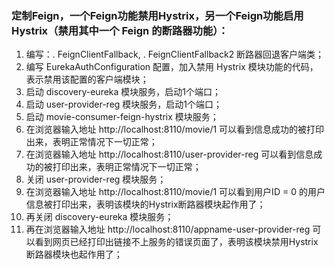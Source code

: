 ### 定制Feign，一个Feign功能禁用Hystrix，另一个Feign功能启用Hystrix（禁用其中一个 Feign 的断路器功能）：

 1. 编写：. FeignClientFallback, . FeignClientFallback2 断路器回退客户端类；
 2. 编写 EurekaAuthConfiguration 配置，加入禁用 Hystrix 模块功能的代码，表示禁用该配置的客户端模块；
 3. 启动 discovery-eureka 模块服务，启动1个端口；
 4. 启动 user-provider-reg 模块服务，启动1个端口；
 5. 启动 movie-consumer-feign-hystrix 模块服务；
 6. 在浏览器输入地址 http://localhost:8110/movie/1 可以看到信息成功的被打印出来，表明正常情况下一切正常；
 7. 在浏览器输入地址 http://localhost:8110/user-provider-reg 可以看到信息成功的被打印出来，表明正常情况下一切正常；
 8. 关闭 user-provider-reg 模块服务；
 9. 在浏览器输入地址 http://localhost:8110/movie/1 可以看到用户ID = 0 的用户信息被打印出来，表明该模块的Hystrix断路器模块起作用了；
 10. 再关闭 discovery-eureka 模块服务；
 11. 再在浏览器输入地址 http://localhost:8110/appname-user-provider-reg 可以看到网页已经打印出链接不上服务的错误页面了，表明该模块禁用Hystrix断路器模块也起作用了；
